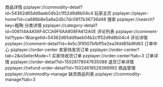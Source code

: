 商品详情 pzplayer://commodity-detail?id=54362d65dd9aeb04b2c1f52d9d8b04c4
玩家主页 pzplayer://player-home?id=ca686b8e5a6a2d5c7dc0817b36736d48
搜索 pzplayer://search?key=粗陶
分类详情 pzplayer://category-detail?id=006114A4A56F4CCA9F6AA808FA612A0E
评论列表 pzplayer://comment-list?type=1&targetId=54362d65dd9aeb04b2c1f52d9d8b04c4
评论详情 pzplayer://comment-detail?id=4e5c3f9507bfbff5e2ea3fdd85b9fd63
订单中心 pzplayer://order-center
卖家待发货订单 pzplayer://order-center?tab=2&isSellerMode=1
买家待收货订单 pzplayer://order-center?tab=3
订单详情 pzplayer://order-detail?id=15026178047635088
退货订单详情 pzplayer://refund-order-detail?id=15024619528366992
商品管理 pzplayer://commodity-manage
缺货商品列表 pzplayer://commodity-manage?tab=3
